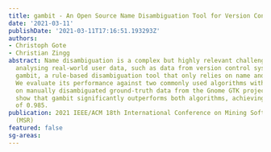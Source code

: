```yaml
---
title: gambit - An Open Source Name Disambiguation Tool for Version Control Systems
date: '2021-03-11'
publishDate: '2021-03-11T17:16:51.193293Z'
authors:
- Christoph Gote
- Christian Zingg
abstract: Name disambiguation is a complex but highly relevant challenge whenever
  analysing real-world user data, such as data from version control systems. We propose
  gambit, a rule-based disambiguation tool that only relies on name and email information.
  We evaluate its performance against two commonly used algorithms with similar characteristics
  on manually disambiguated ground-truth data from the Gnome GTK project. Our results
  show that gambit significantly outperforms both algorithms, achieving an F1 score
  of 0.985.
publication: 2021 IEEE/ACM 18th International Conference on Mining Software Repositories
  (MSR)
featured: false
sg-areas:
---
```

